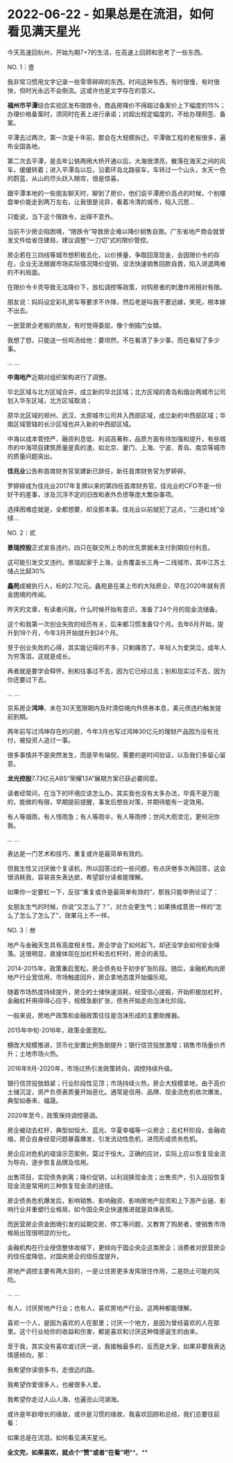 # 2022-06-22 - 如果总是在流泪，如何看见满天星光

今天高速回杭州，开始为期7+7的生活，在高速上回顾和思考了一些东西。

NO. 1｜壹

我非常习惯用文字记录一些零零碎碎的东西。时间这种东西，有时很慢，有时很快，但时光永远不会倒流。这或许也是文字存在的意义。

**福州市平潭**综合实验区发布限跌令，商品房降价不得超过备案价上下幅度的15%；办理价格备案时，须同时在表上进行承诺；对超出规定幅度的，不给办理网签、备案。

平潭去过两次，第一次是十年前，那会在大规模拆迁。平潭做工程的老板很多，遍布全国各地。

第二次去平潭，是去年公铁两用大桥开通以后，大海很漂亮，散落在海天之间的风车，缓缓转着；进入平潭岛以后，沿着环岛北路驱车，车转过一个山头，水天一色的蔚蓝，从山的尽头跃入眼帘，很是惊喜。

跟平潭本地的一些朋友聊天时，聊到了房价，他们说平潭房价高点的时候，个别楼盘单价能走到两万左右，让我很是诧异，看着冷清的城市，陷入沉思...

只能说，当下这个限跌令，出得不意外。

当前不少房企陷困境，“限跌令”导致房企难以降价销售自救。广东省地产商会就曾发文件给省住建局，建议调整“一刀切”式的限价管控。

房企若在三四线等城市想积极去化，以价换量，争取回笼现金，会因限价令的存在，企业无法根据市场实际情况降价促销，没法快速销售回款自救，陷入进退两难的不利局面。

在限价令卡壳导致无法降价下，放松调控等政策，对购房者的刺激作用相对有限。

朋友说：妈妈设定彩礼房车等要求不许降，然后老是叫我不要远嫁，笑死，根本嫁不出去。

一民营房企老板的朋友，有时觉得委屈，像个倒插门女婿。

我想了想，只能送一份鸡汤给他：要坦然，不在看清了多少事，而在看轻了多少事。

... ...

**中海地产**近期对组织架构进行了调整。

华北区域与北方区域合并，成立新的华北区域；北方区域的青岛和烟台两城市公司划入华东区域，北方区域取消；

原华北区域的郑州、武汉、太原城市公司并入西部区域，成立新的中西部区域；华南区域管辖的长沙区域也并入新的中西部区域。

中海以成本管控严、融资利息低、利润高著称，品质方面有待加强和提升，有些城市的中海项目建筑质量是真的渣，如北京、厦门、上海、宁波、青岛、南京等城市的质量问题突出。

**佳兆业**公告称首席财务官吴建新已辞任，新任首席财务官为罗婷婷。

罗婷婷成为佳兆业2017年复牌以来的第四任首席财务官。佳兆业的CFO不是一份好干的差事，涉及沉浮不定的旧改和表外负债等庞大繁杂事项。

选择困难症就是，全都想要，却没那本事。佳兆业以前就犯了这点，“三道红线”全绿...

NO. 2｜贰

**景瑞控股**正式宣告违约，四只在联交所上市的优先票据未支付到期应付利息。

这可能引发交叉违约。景瑞起家于上海，业务覆盖长三角一二线城市，其中江苏土储占比超30%

**鑫苑**成被执行人，标的2.7亿元。鑫苑是在美上市的大陆房企，早在2020年就有资金困境的传闻。

昨天的文章，有读者问我，什么时候开始有意识，准备了24个月的现金流储备。

这个和我第一次创业失败的经历有关，后来都习惯准备12个月。去年6月开始，提升到18个月，今年3月开始提升到24个月。

至于创业失败的心得，其实能记得的不多，只剩痛苦了。年轻人为爱哭泣，成年人为穷落泪，这就是成长。

再者就是要学会释怀。别和往事过不去，因为它已经过去；别和现实过不去，因为你还要过下去。

... ...

京系房企**鸿坤**，未在30天宽限期内及时清偿境内外债券本息，美元债违约触发提前到期。

两年前写过鸿坤存在的问题，今年3月也写过鸿坤30亿元的理财产品因为没有兑付，被投资人追讨一事。

很多事情并不是突然发生，而是早有端倪，需要的是时间验证，以及我们多留心留意。

**龙光控股**7.73亿元ABS“荣耀13A”展期方案已获必要同意。

读者经常问，在当下的环境应该怎么办。其实我也没有太多办法，毕竟不是万能的，能做的有限，早期提前提醒，事发后想些对策，并期待能有一定效用。

有人等烟雨，有人怪雨急；有人等雨伞，有人等雨停；世间大雨滂沱，更何况你我。

... ...

表达是一门艺术和技巧，重复或许是最简单有效的。

但我生性又讨厌做个复读机，所以回答过的一些问题，有点厌倦多次再回答，这会很消耗我，容易丧失表达欲，希望部分读者能理解。

如果你一定要杠一下，反驳“重复或许是最简单有效的”，那我只能举例论证了：

女朋友生气的时候，你说“又怎么了？”，对方会更生气；如果换成意思一样的“怎么了怎么了怎么了”，效果马上不一样。

NO. 3｜叁

地产与金融天生具有高度相关性，房企学会了如何起飞，却还没学会如何安全降落。这很明显，直接体现在加杠杆和去杠杆时，房企的表现。

2014-2015年，政策重启宽松，房企债务处于初步扩张阶段。随后，金融机构向房地产行业宽信用，市场触底回升，房企拿地态度开始偏乐观。

随着市场热度持续提升，房企的土储快速消耗，经营信心提振，开始积极加杠杆，金融杠杆用得得心应手，规模急剧扩张，债务开始走向泡沫化阶段。

一般来说，房地产政策和金融政策往往是泡沫形成的主要助推器。

2015年中旬-2016年，政策全面宽松。

棚改大规模推进，货币化安置比例急剧提升；银行信贷投放激增；销售市场量价齐升；土地市场火热。

2016年9月-2020年，市场过热引发政策转向，调控持续升级。

银行信贷投放趋紧；行业阶段性见顶；市场持续火热，房企大规模拿地，由于高价土储沉淀，资产负债表质量开始恶化。通常是信用、品牌、现金流危机依次爆发。典型如泰禾、福晟。

2020年至今，政策保持调控基调。

房企被动去杠杆，典型如恒大、蓝光、华夏幸福等一众房企；去杠杆阶段，金融收缩，房企自身经营问题暴露爆发，引发流动性危机，进而形成债务危机。

房企应对危机的错误示范案例，莫过于恒大。正确的应对，实际上应以恢复现金流为导向，逐步恢复品牌及信用。

出售项目，实现债务剥离；降价促销，以利润换现金流；出售资产，引入战投恢复现金流是常用的三种恢复现金流的途径。

房企债务危机爆发后，影响销售、影响融资、影响房地产投资和上下游产业链、影响行业并重塑行业格局，如今国企央企快速推进就是具体表现。

而民营房企资金困境引发的延期交房、停工等问题，又教育了购房者，使销售市场格局出现很明显的分化。

金融机构在行业授信整体收缩下，更倾向于国企央企这类房企；消费者对民营房企的信任度降低，对国央房企的信任度提升。

房地产调控主要有两大目的，一是让住房更多发挥居住作用，二是防止可能的风险。

... ...

有人，讨厌房地产行业；也有人，喜欢房地产行业。这两种都能理解。

喜欢一个人，是因为喜欢的人在那里；讨厌一个地方，是因为曾经喜欢的人在那里。这个行业给你的收益和伤害，都是喜欢和讨厌这种情感诞生的由来。

至于我，其实没有喜欢或讨厌一说，我接触最多的，反而是大家，如果非要我表达情感倾向，那：

我希望你读很多书，走很远的路。

我希望你爱很多人，也被很多人爱。

我希望你走过人山人海，也遍览山河湖海。

或许是年龄增长的缘故，或许是习惯的缘故，我喜欢回顾和总结，我们总要往前看：

如果总是在流泪，如何看见满天星光。

**全文完，如果喜欢，就点个“赞”或者“在看”吧****。**